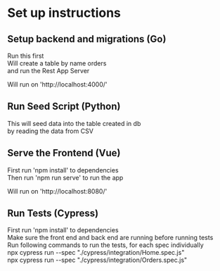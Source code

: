 # Set up instructions

## Setup backend and migrations (Go)
Run this first  
Will create a table by name orders  
and run the Rest App Server  

Will run on 'http://localhost:4000/'

## Run Seed Script (Python)
This will seed data into the table created in db  
by reading the data from CSV  

## Serve the Frontend (Vue)
First run 'npm install' to dependencies  
Then run 'npm run serve' to run the app  

Will run on 'http://localhost:8080/'

## Run Tests (Cypress)
First run 'npm install' to dependencies  
Make sure the front end and back end are running before running tests  
Run following commands to run the tests, for each spec individually  
npx cypress run --spec "./cypress/integration/Home.spec.js"  
npx cypress run --spec "./cypress/integration/Orders.spec.js"
